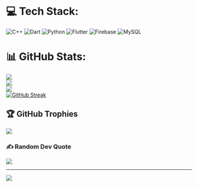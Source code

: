 
# 💻 Tech Stack:
![C++](https://img.shields.io/badge/c++-%2300599C.svg?style=for-the-badge&logo=c%2B%2B&logoColor=white) ![Dart](https://img.shields.io/badge/dart-%230175C2.svg?style=for-the-badge&logo=dart&logoColor=white) ![Python](https://img.shields.io/badge/python-3670A0?style=for-the-badge&logo=python&logoColor=ffdd54) ![Flutter](https://img.shields.io/badge/Flutter-%2302569B.svg?style=for-the-badge&logo=Flutter&logoColor=white) ![Firebase](https://img.shields.io/badge/firebase-a08021?style=for-the-badge&logo=firebase&logoColor=ffcd34) ![MySQL](https://img.shields.io/badge/mysql-4479A1.svg?style=for-the-badge&logo=mysql&logoColor=white)
# 📊 GitHub Stats:
![](https://github-readme-stats.vercel.app/api?username=Piyushbhatt7&theme=dark&hide_border=false&include_all_commits=false&count_private=false)<br/>
![](https://github-readme-streak-stats.herokuapp.com/?user=Piyushbhatt7&theme=dark&hide_border=false)<br/>
![](https://github-readme-stats.vercel.app/api/top-langs/?username=Piyushbhatt7&theme=dark&hide_border=false&include_all_commits=false&count_private=false&layout=compact)<br/>
[![GitHub Streak](https://github-readme-streak-stats.herokuapp.com?user=Piyushbhatt7&theme=cobalt&hide_border=true)](https://git.io/streak-stats)

## 🏆 GitHub Trophies
![](https://github-profile-trophy.vercel.app/?username=Piyushbhatt7&theme=radical&no-frame=false&no-bg=true&margin-w=4)

### ✍️ Random Dev Quote
![](https://quotes-github-readme.vercel.app/api?type=horizontal&theme=dark)


---
[![](https://visitcount.itsvg.in/api?id=Piyush&label=Profile%20Views&color=6&icon=0&pretty=true)](https://visitcount.itsvg.in)

<!-- Proudly created with GPRM ( https://gprm.itsvg.in ) -->
